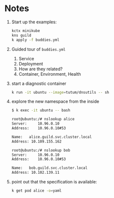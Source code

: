 # Notes

1. Start up the examples:

    ```bash
    kctx minikube
    kns guild
    k apply -f buddies.yml
    ```

1. Guided tour of `buddies.yml`
    1. Service
    1. Deployment
    1. How are they related?
    1. Container, Environment, Health

1. start a diagnostic container

    ```bash
    k run -it ubuntu --image=tutum/dnsutils -- sh
    ```

1. explore the new namespace from the inside

    ```bash
    $ k exec -it ubuntu -- bash

    root@ubuntu:/# nslookup alice
    Server:		10.96.0.10
    Address:	10.96.0.10#53

    Name:	alice.guild.svc.cluster.local
    Address: 10.109.155.162

    root@ubuntu:/# nslookup bob
    Server:		10.96.0.10
    Address:	10.96.0.10#53

    Name:	bob.guild.svc.cluster.local
    Address: 10.102.139.11
    ```

1. point out that the specification is available:

    ```bash
    k get pod alice -o=yaml
    ```

